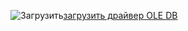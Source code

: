 ![Загрузить](../ssdt/media/download.png)[загрузить драйвер OLE DB](https://go.microsoft.com/fwlink/?linkid=871294)
